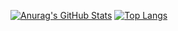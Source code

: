 [![Anurag's GitHub Stats](https://github-readme-stats.vercel.app/api?username=GabrielWuW&hide=issues&show_icons=true&title_color=ff79c6&text_color=f8f8f2&icon_color=bd93f9&bg_color=282a36)](https://github.com/anuraghazra/github-readme-stats)
[![Top Langs](https://github-readme-stats.vercel.app/api/top-langs/?username=GabrielWuW&layout=compact&title_color=ff79c6&text_color=f8f8f2&icon_color=bd93f9&bg_color=282a36)](https://github.com/anuraghazra/github-readme-stats)

